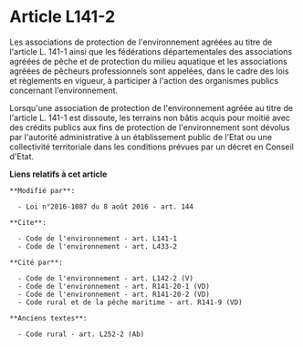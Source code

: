 # Article L141-2

Les associations de protection de l'environnement agréées au titre de l'article L. 141-1 ainsi que les fédérations
départementales des associations agréées de pêche et de protection du milieu aquatique et les associations agréées de
pêcheurs professionnels sont appelées, dans le cadre des lois et règlements en vigueur, à participer à l'action des
organismes publics concernant l'environnement. 

Lorsqu'une association de protection de l'environnement agréée au titre de l'article L. 141-1 est dissoute, les terrains non
bâtis acquis pour moitié avec des crédits publics aux fins de protection de l'environnement sont dévolus par l'autorité
administrative à un établissement public de l'Etat ou une collectivité territoriale dans les conditions prévues par un décret
en Conseil d'Etat.

**Liens relatifs à cet article**

	**Modifié par**:

	  - Loi n°2016-1087 du 8 août 2016 - art. 144

	**Cite**:

	  - Code de l'environnement - art. L141-1
	  - Code de l'environnement - art. L433-2

	**Cité par**:

	  - Code de l'environnement - art. L142-2 (V)
	  - Code de l'environnement - art. R141-20-1 (VD)
	  - Code de l'environnement - art. R141-20-2 (VD)
	  - Code rural et de la pêche maritime - art. R141-9 (VD)

	**Anciens textes**:

	  - Code rural - art. L252-2 (Ab)
